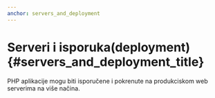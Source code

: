 ```yaml
---
anchor: servers_and_deployment
---
```


# Serveri i isporuka(deployment) {#servers_and_deployment_title}

PHP aplikacije mogu biti isporučene i pokrenute na produkciskom web serverima na više načina.

